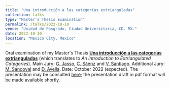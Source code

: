 ```yaml
---
title: "Una introducción a las categorías extrianguladas"
collection: talks
type: "Master's Thesis Examination"
permalink: /talks/2022-10-10
venue: "Unidad de Posgrado, Ciudad Universitaria, CD. MX."
date: 2022-10-10
location: "Mexico City, Mexico"
---
```


Oral examination of my Master's Thesis [**Una introducción a las categorías extrianguladas**](https://tesiunam.dgb.unam.mx:443/F/UECLCY6TT4XAQKD37J6SJDSGIQ9Q48Q4B6NRUK4NTLKM482RJ8-04436?func=service&doc_library=TES01&doc_number=000831398&line_number=0001&func_code=WEB-FULL&service_type=MEDIA%22) (which translates to _An Introduction to Extriangulated Categories_). Main Jury: [G. Jasso](https://www.maths.lu.se/staff/gustavo-jasso/), [C. Sáenz](http://lancelot.fciencias.unam.mx/index.php/nosotros/profesores-de-tiempo-completo/33-dra-edith-corina-saenz-valadez) and [V. Santiago](http://132.248.181.248/directorio/55702). Additional Jury: [M. Sandoval](https://sites.google.com/izt.uam.mx/marlisha) and [D. Avella](https://archive.fciencias.unam.mx/directorio/28396). Date: October 2022 (expected). The presentation may be consulted [here](Examen_profesional); the presentation draft in pdf format will be made available shortly.
